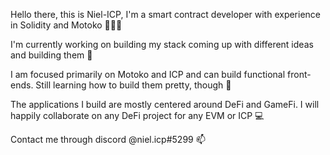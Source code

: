 Hello there, this is Niel-ICP, I'm a smart contract developer with experience in Solidity and Motoko 👨🏻‍💻

I'm currently working on building my stack coming up with different ideas and building them 🧱

I am focused primarily on Motoko and ICP and can build functional front-ends. Still learning how to build them pretty, though 👀 

The applications I build are mostly centered around DeFi and GameFi. I will happily collaborate on any DeFi project for any EVM or ICP 💻

Contact me through discord @niel.icp#5299 📫
